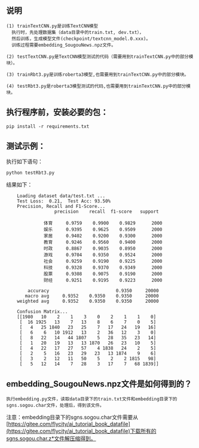 ## 说明

	
	
	(1) trainTextCNN.py是训练TextCNN模型
	  执行时，先处理数据集（data目录中的train.txt, dev.txt），
	  然后训练，生成模型文件(checkpoint/textcnn_model.0.xxx)。
	  训练过程需要embedding_SougouNews.npz文件。
	  
	(2) testTextCNN.py是TextCNN模型测试的代码（需要用到trainTextCNN.py中的部分模块）。
	
	(3) trainRbt3.py是训练roberta3模型,也需要用到trainTextCNN.py中的部分模块。
  
	(4) testRbt3.py是roberta3模型测试的代码,也需要用到trainTextCNN.py中的部分模块。
  
  
## 执行程序前，安装必要的包：

	pip install -r requirements.txt
 

## 测试示例：

执行如下语句：

	python testRbt3.py

结果如下：

		Loading dataset data/test.txt ...
		Test Loss:  0.21,  Test Acc: 93.50%
		Precision, Recall and F1-Score...
		              precision    recall  f1-score   support
		
		          体育     0.9759    0.9900    0.9829      2000
		          娱乐     0.9395    0.9625    0.9509      2000
		          家居     0.9402    0.9200    0.9300      2000
		          教育     0.9246    0.9560    0.9400      2000
		          时政     0.8867    0.9035    0.8950      2000
		          游戏     0.9704    0.9350    0.9524      2000
		          社会     0.9259    0.9190    0.9225      2000
		          科技     0.9328    0.9370    0.9349      2000
		          股票     0.9308    0.9075    0.9190      2000
		          财经     0.9251    0.9195    0.9223      2000
		
		    accuracy                         0.9350     20000
		   macro avg     0.9352    0.9350    0.9350     20000
		weighted avg     0.9352    0.9350    0.9350     20000
		
		Confusion Matrix...
		[[1980   10    2    1    3    0    2    1    1    0]
		 [  16 1925   13    7   13    8    6    7    0    5]
		 [   4   25 1840   23   25    7   17   24   19   16]
		 [   6    6   10 1912   13    2   36   12    3    0]
		 [   8   22   14   44 1807    5   28   35   23   14]
		 [   1   20   19   13   13 1870   26   23   10    5]
		 [   4   22   17   27   57    4 1838   24    2    5]
		 [   2    5   16   23   29   23   13 1874    9    6]
		 [   3    2   12   11   50    5    2    2 1815   98]
		 [   5   12   14    7   28    3   17    7   68 1839]]
		 

## embedding_SougouNews.npz文件是如何得到的？

    执行embedding.py文件，读取data目录下的train.txt文件和embedding目录下的sgns.sogou.char文件，处理后，得到该文件。
    
注意：embedding目录下的sgns.sogou.char文件需要从[https://gitee.com/flycity/ai_tutorial_book_datafile](https://gitee.com/flycity/ai_tutorial_book_datafile)下载所有的sgns.sogou.char.z*文件解压缩得到。
